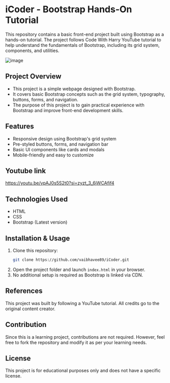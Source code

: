 # iCoder - Bootstrap Hands-On Tutorial

This repository contains a basic front-end project built using Bootstrap as a hands-on tutorial. The project follows Code With Harry YouTube tutorial to help understand the fundamentals of Bootstrap, including its grid system, components, and utilities.

![image](https://github.com/user-attachments/assets/32e054ab-1dce-408c-88e1-05c7a2822b4b)


## Project Overview
- This project is a simple webpage designed with Bootstrap.
- It covers basic Bootstrap concepts such as the grid system, typography, buttons, forms, and navigation.
- The purpose of this project is to gain practical experience with Bootstrap and improve front-end development skills.

## Features
- Responsive design using Bootstrap's grid system
- Pre-styled buttons, forms, and navigation bar
- Basic UI components like cards and modals
- Mobile-friendly and easy to customize

## Youtube link
https://youtu.be/vpAJ0s5S2t0?si=zyzt_3_6jWCAfif4

## Technologies Used
- HTML
- CSS
- Bootstrap (Latest version)

## Installation & Usage
1. Clone this repository:
   ```sh
   git clone https://github.com/vaibhavee89/iCoder.git
   ```
2. Open the project folder and launch `index.html` in your browser.
3. No additional setup is required as Bootstrap is linked via CDN.

## References
This project was built by following a YouTube tutorial. All credits go to the original content creator.

## Contribution
Since this is a learning project, contributions are not required. However, feel free to fork the repository and modify it as per your learning needs.

## License
This project is for educational purposes only and does not have a specific license.


